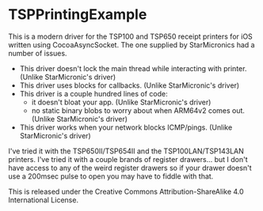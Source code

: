 TSPPrintingExample
==================

This is a modern driver for the TSP100 and TSP650 receipt printers for iOS written using CocoaAsyncSocket. The one supplied by StarMicronics had a number of issues.
 - This driver doesn't lock the main thread while interacting with printer. (Unlike StarMicronic's driver)
 - This driver uses blocks for callbacks. (Unlike StarMicronic's driver)
 - This driver is a couple hundred lines of code:
    - it doesn't bloat your app. (Unlike StarMicronic's driver)
    - no static binary blobs to worry about when ARM64v2 comes out. (Unlike StarMicronic's driver)
 - This driver works when your network blocks ICMP/pings. (Unlike StarMicronic's driver)

I've tried it with the TSP650II/TSP654II and the TSP100LAN/TSP143LAN printers. I've tried it with a couple brands of register drawers... but I don't have access to any of the weird register drawers so if your drawer doesn't use a 200msec pulse to open you may have to fiddle with that.

This is released under the Creative Commons Attribution-ShareAlike 4.0 International License.
